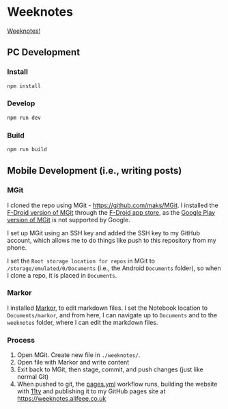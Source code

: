 # Weeknotes

[Weeknotes!](http://alifeee.co.uk/weeknotes/)

## PC Development

### Install

```bash
npm install
```

### Develop

```bash
npm run dev
```

### Build

```bash
npm run build
```

## Mobile Development (i.e., writing posts)

### MGit

I cloned the repo using MGit - <https://github.com/maks/MGit>. I installed the [F-Droid version of MGit](https://f-droid.org/en/packages/com.manichord.mgit/) through the [F-Droid app store](https://f-droid.org/en/), as the [Google Play version of MGit](https://play.google.com/store/apps/details?id=com.manichord.mgit&hl=en&gl=US) is not supported by Google.

I set up MGit using an SSH key and added the SSH key to my GitHub account, which allows me to do things like push to this repository from my phone.

I set the `Root storage location for repos` in MGit to `/storage/emulated/0/Documents` (i.e., the Android `Documents` folder), so when I clone a repo, it is placed in `Documents`.

### Markor

I installed [Markor](https://play.google.com/store/apps/details?id=net.gsantner.markor&hl=en_GB&gl=US), to edit markdown files. I set the Notebook location to `Documents/markor`, and from here, I can navigate up to `Documents` and to the `weeknotes` folder, where I can edit the markdown files.

### Process

1. Open MGit. Create new file in `./weeknotes/`.
1. Open file with Markor and write content
1. Exit back to MGit, then stage, commit, and push changes (just like normal Git)
1. When pushed to git, the [pages.yml](./.github/workflows/pages.yml) workflow runs, building the website with [11ty](https://www.11ty.dev/) and publishing it to my GitHub pages site at <https://weeknotes.alifeee.co.uk>
